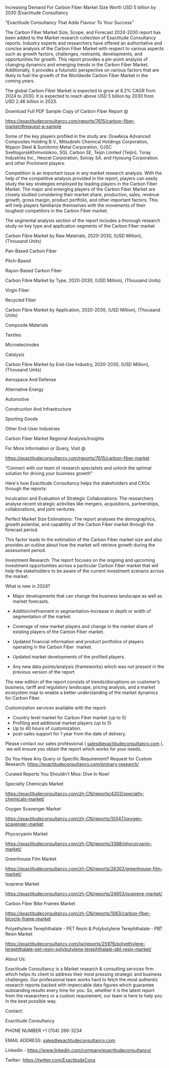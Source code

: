 Increasing Demand For Carbon Fiber Market Size Worth USD 5 billion by 2030 |Exactitude Consultancy

“Exactitude Consultancy That Adds Flavour To Your Success”

The Carbon Fiber Market Size, Scope, and Forecast 2024-2030 report has been added to the Market research collection of Exactitude Consultancy reports. Industry experts and researchers have offered an authoritative and concise analysis of the Carbon Fiber Market with respect to various aspects such as growth factors, challenges, restraints, developments, and opportunities for growth. This report provides a pin-point analysis of changing dynamics and emerging trends in the Carbon Fiber Market. Additionally, it provides a futuristic perspective on various factors that are likely to fuel the growth of the Worldwide Carbon Fiber Market in the coming years.

The global Carbon Fiber Market is expected to grow at 8.2% CAGR from 2024 to 2030. It is expected to reach above USD 5 billion by 2030 from USD 2.46 billion in 2023.

Download Full PDF Sample Copy of Carbon Fiber Report @

https://exactitudeconsultancy.com/reports/7615/carbon-fiber-market/#request-a-sample

Some of the key players profiled in the study are: DowAksa Advanced Composites Holding B.V., Mitsubishi Chemical Holdings Corporation, Nippon Steel & Sumitomo Metal Corporation, OJSC SvetlogorskKhimvolokno, SGL Carbon SE, Teijin Limited (Teijin), Toray Industries Inc., Hexcel Corporation, Solvay SA, and Hyosung Corporation. and other Prominent players.

Competition is an important issue in any market research analysis. With the help of the competitive analysis provided in the report, players can easily study the key strategies employed by leading players in the Carbon Fiber Market. The major and emerging players of the Carbon Fiber Market are closely studied considering their market share, production, sales, revenue growth, gross margin, product portfolio, and other important factors. This will help players familiarize themselves with the movements of their toughest competitors in the Carbon Fiber market.

The segmental analysis section of the report includes a thorough research study on key type and application segments of the Carbon Fiber market

Carbon Fibre Market by Raw Materials, 2020-2030, (USD Million), (Thousand Units)

Pan-Based Carbon Fiber

Pitch-Based

Rayon-Based Carbon Fiber

Carbon Fibre Market by Type, 2020-2030, (USD Million), (Thousand Units)

Virgin Fiber

Recycled Fiber

Carbon Fibre Market by Application, 2020-2030, (USD Million), (Thousand Units)

Composite Materials

Textiles

Microelectrodes

Catalysis

Carbon Fibre Market by End-Use Industry, 2020-2030, (USD Million), (Thousand Units)

Aerospace And Defense

Alternative Energy

Automotive

Construction And Infrastructure

Sporting Goods

Other End-User Industries




Carbon Fiber Market Regional Analysis/Insights

For More Information or Query, Visit @

https://exactitudeconsultancy.com/reports/7615/carbon-fiber-market

“Connect with our team of research specialists and unlock the optimal solution for driving your business growth”

Here's how Exactitude Consultancy helps the stakeholders and CXOs through the reports:

Inculcation and Evaluation of Strategic Collaborations: The researchers analyse recent strategic activities like mergers, acquisitions, partnerships, collaborations, and joint ventures.

Perfect Market Size Estimations: The report analyses the demographics, growth potential, and capability of the Carbon Fiber market through the forecast period.

This factor leads to the estimation of the Carbon Fiber market size and also provides an outline about how the market will retrieve growth during the assessment period.

Investment Research: The report focuses on the ongoing and upcoming investment opportunities across a particular Carbon Fiber market that will help the stakeholders to be aware of the current investment scenario across the market.

What is new in 2024?

- Major developments that can change the business landscape as well as market forecasts.

- Addition/refinement in segmentation–Increase in depth or width of segmentation of the market.

- Coverage of new market players and change in the market share of existing players of the Carbon Fiber market.

- Updated financial information and product portfolios of players operating in the Carbon Fiber  market.

- Updated market developments of the profiled players.

- Any new data points/analysis (frameworks) which was not present in the previous version of the report

The new edition of the report consists of trends/disruptions on customer’s business, tariff and regulatory landscape, pricing analysis, and a market ecosystem map to enable a better understanding of the market dynamics for Carbon Fiber.

Customization services available with the report:

- Country level market for Carbon Fiber market (up to 5)
- Profiling and additional market players (up to 5)
- Up to 40 hours of customization.
- post-sales support for 1 year from the date of delivery.

Please contact our sales professional ( sales@exactitudeconsultancy.com ),  we will ensure you obtain the report which works for your needs.

Do You Have Any Query or Specific Requirement? Request for Custom Research: https://exactitudeconsultancy.com/primary-research/

Curated Reports You Shouldn't Miss: Dive In Now!

Specialty Chemicals Market

https://exactitudeconsultancy.com/zh-CN/reports/4203/specialty-chemicals-market/

Oxygen Scavenger Market

https://exactitudeconsultancy.com/zh-CN/reports/10047/oxygen-scavenger-market

Phycocyanin Market

https://exactitudeconsultancy.com/zh-CN/reports/3388/phycocyanin-market/

Greenhouse Film Market

https://exactitudeconsultancy.com/zh-CN/reports/26302/greenhouse-film-market/

Isoprene Market

https://exactitudeconsultancy.com/zh-CN/reports/24953/isoprene-market/

Carbon Fiber Bike Frames Market

https://exactitudeconsultancy.com/zh-CN/reports/1063/carbon-fiber-bicycle-frame-market

Polyethylene Terephthalate - PET Resin & Polybutylene Terephthalate - PBT Resin Market

https://exactitudeconsultancy.com/iw/reports/25976/polyethylene-terephthalate-pet-resin-polybutylene-terephthalate-pbt-resin-market/

About Us:

Exactitude Consultancy is a Market research & consulting services firm which helps its client to address their most pressing strategic and business challenges. Our professional team works hard to fetch the most authentic research reports backed with impeccable data figures which guarantee outstanding results every time for you. So, whether it is the latest report from the researchers or a custom requirement, our team is here to help you in the best possible way.

Contact:

Exactitude Consultancy

PHONE NUMBER +1 (704) 266-3234

EMAIL ADDRESS: sales@exactitudeconsultancy.com

Linkedin - https://www.linkedin.com/company/exactitudeconsultancy/

Twitter- https://twitter.com/ExactitudeCons



